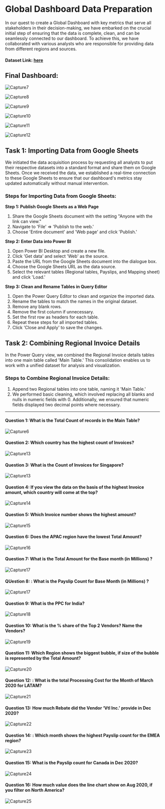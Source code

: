 # Global Dashboard Data Preparation

In our quest to create a Global Dashboard with key metrics that serve all stakeholders in their decision-making, we have embarked on the crucial initial step of ensuring that the data is complete, clean, and can be seamlessly connected to our dashboard. To achieve this, we have collaborated with various analysts who are responsible for providing data from different regions and sources.

#### Dataset Link: [here](https://docs.google.com/spreadsheets/d/1JHy0_b1bYDuUx2-La-YcgqngKDhRKahi/edit?usp=sharing&ouid=116644621887200689615&rtpof=true&sd=true)

## Final Dashboard: 
![Capture7](https://github.com/Nasir151/Power-BI-Projects/assets/94509995/060cc71e-c83f-46e5-aa30-f8e4d1bd5a94)

![Capture8](https://github.com/Nasir151/Power-BI-Projects/assets/94509995/88c03876-c417-4175-83f6-93ab336606d1)

![Capture9](https://github.com/Nasir151/Power-BI-Projects/assets/94509995/03d265ed-53a4-4dfd-9ea9-9de70629ce6c)

![Capture10](https://github.com/Nasir151/Power-BI-Projects/assets/94509995/f909b825-bdc4-420f-80d1-d839a6ad9730)

![Capture11](https://github.com/Nasir151/Power-BI-Projects/assets/94509995/7671d22f-118f-4375-932d-2d0a7850467b)

![Capture12](https://github.com/Nasir151/Power-BI-Projects/assets/94509995/c175b1da-96a4-4d73-89e8-168a15db8563)

## Task 1: Importing Data from Google Sheets

We initiated the data acquisition process by requesting all analysts to put their respective datasets into a standard format and share them on Google Sheets. Once we received the data, we established a real-time connection to these Google Sheets to ensure that our dashboard's metrics stay updated automatically without manual intervention.

### Steps for Importing Data from Google Sheets:

**Step 1: Publish Google Sheets as a Web Page**
1. Share the Google Sheets document with the setting "Anyone with the link can view."
2. Navigate to 'File' => 'Publish to the web.'
3. Choose 'Entire document' and 'Web page' and click 'Publish.'

**Step 2: Enter Data into Power BI**
1. Open Power BI Desktop and create a new file.
2. Click 'Get data' and select 'Web' as the source.
3. Paste the URL from the Google Sheets document into the dialogue box.
4. Choose the Google Sheets URL as the data source.
5. Select the relevant tables (Regional tables, Payslips, and Mapping sheet) and click 'Load.'

**Step 3: Clean and Rename Tables in Query Editor**
1. Open the Power Query Editor to clean and organize the imported data.
2. Rename the tables to match the names in the original dataset.
3. Remove any blank rows.
4. Remove the first column if unnecessary.
5. Set the first row as headers for each table.
6. Repeat these steps for all imported tables.
7. Click 'Close and Apply' to save the changes.

## Task 2: Combining Regional Invoice Details

In the Power Query view, we combined the Regional Invoice details tables into one main table called 'Main Table.' This consolidation enables us to work with a unified dataset for analysis and visualization.

### Steps to Combine Regional Invoice Details:

1. Append two Regional tables into one table, naming it 'Main Table.'
2. We performed basic cleaning, which involved replacing all blanks and nulls in numeric fields with 0. Additionally, we ensured that numeric fields displayed two decimal points where necessary.

----------------------------------------------------------------------------------------------------------------

#### Question 1: What is the Total Count of records in the Main Table?
![Capture6](https://github.com/Nasir151/Power-BI-Projects/assets/94509995/71a0b568-8270-4248-bf7b-dd843c7a5419)

#### Question 2: Which country has the highest count of Invoices?
![Capture13](https://github.com/Nasir151/Power-BI-Projects/assets/94509995/cb919203-d908-4a1f-bf47-934d19aea466)

#### Question 3: What is the Count of Invoices for Singapore?
![Capture13](https://github.com/Nasir151/Power-BI-Projects/assets/94509995/cb919203-d908-4a1f-bf47-934d19aea466)

#### Question 4: If you view the data on the basis of the highest Invoice amount, which country will come at the top?
![Capture14](https://github.com/Nasir151/Power-BI-Projects/assets/94509995/dfe299e6-39ee-4985-8e81-a6e41ee4af61)

#### Question 5: Which Invoice number shows the highest amount?
![Capture15](https://github.com/Nasir151/Power-BI-Projects/assets/94509995/728effa9-7077-47f0-863d-ae9c55b67d6e)

#### Question 6: Does the APAC region have the lowest Total Amount?
![Capture16](https://github.com/Nasir151/Power-BI-Projects/assets/94509995/89e29745-d7da-49c7-b55b-91646fa90d40)

#### Question 7: What is the Total Amount for the Base month (in Millions) ?
![Capture17](https://github.com/Nasir151/Power-BI-Projects/assets/94509995/53590945-6966-42fa-8d65-8544d2b0892b)

#### QUestion 8: : What is the Payslip Count for Base Month (in Millions) ?
![Capture17](https://github.com/Nasir151/Power-BI-Projects/assets/94509995/53590945-6966-42fa-8d65-8544d2b0892b)

#### Question 9: What is the PPC for India?
![Capture18](https://github.com/Nasir151/Power-BI-Projects/assets/94509995/c66239d8-2000-4f53-9653-75ee44133c87)

#### Question 10: What is the % share of the Top 2 Vendors? Name the Vendors?
![Capture19](https://github.com/Nasir151/Power-BI-Projects/assets/94509995/410714ce-e5aa-4c2c-99fa-3f4d1a0cdabe)

#### Question 11: Which Region shows the biggest bubble, if size of the bubble is represented by the Total Amount?
![Capture20](https://github.com/Nasir151/Power-BI-Projects/assets/94509995/f8971932-529e-4b84-9ae0-5a78ce2d151f)

#### Question 12: : What is the total Processing Cost for the Month of March 2020 for LATAM?
![Capture21](https://github.com/Nasir151/Power-BI-Projects/assets/94509995/921ac6e4-b2d0-4546-bb0b-1b239b3b8fd1)

#### Question 13: How much Rebate did the Vendor ‘Vtl Inc.’ provide in Dec 2020?
![Capture22](https://github.com/Nasir151/Power-BI-Projects/assets/94509995/aaca39e9-569e-49a8-9fb4-b1a0acf17894)

#### Question 14: : Which month shows the highest Payslip count for the EMEA region?
![Capture23](https://github.com/Nasir151/Power-BI-Projects/assets/94509995/40ca06e6-50a6-4a2a-a010-492674614585)

#### Question 15: What is the Payslip count for Canada in Dec 2020?
![Capture24](https://github.com/Nasir151/Power-BI-Projects/assets/94509995/566083f1-34db-42b8-a993-9d699a7cadf3)

#### Question 16: How much value does the line chart show on Aug 2020, if you filter on North America?
![Capture25](https://github.com/Nasir151/Power-BI-Projects/assets/94509995/68e9aa05-2b00-4e9c-967d-a259e3361c84)
